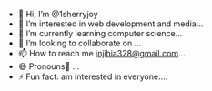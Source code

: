 - 👋 Hi, I’m @1sherryjoy
- 👀 I’m interested in  web development and media...
- 🌱 I’m currently learning computer science...
- 💞️ I’m looking to collaborate on ...
- 📫 How to reach me jnjihia328@gmail.com...
- 😄 Pronouns🍒 ...
- ⚡ Fun fact:  am interested in everyone....

<!---
1sherryjoy/1sherryjoy is a ✨ special ✨ repository because its `README.md` (this file) appears on your GitHub profile.
You can click the Preview link to take a look at your changes.
--->
